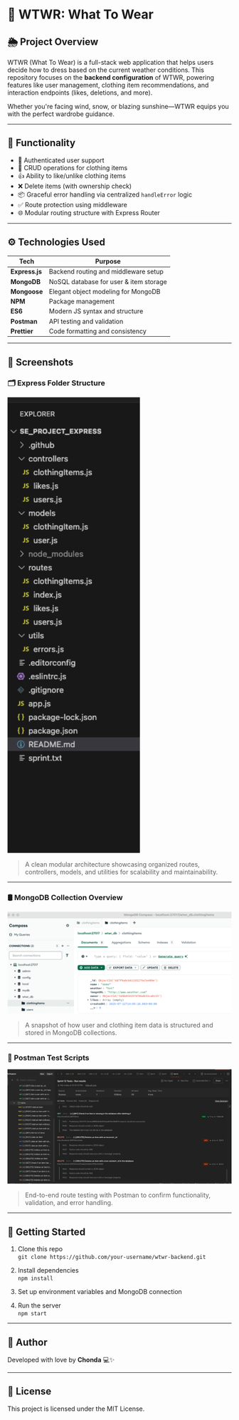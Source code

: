 # 👗 WTWR: What To Wear

## 🌦️ Project Overview

WTWR (What To Wear) is a full-stack web application that helps users decide how to dress based on the current weather conditions. This repository focuses on the **backend configuration** of WTWR, powering features like user management, clothing item recommendations, and interaction endpoints (likes, deletions, and more).

Whether you're facing wind, snow, or blazing sunshine—WTWR equips you with the perfect wardrobe guidance.

---

## 🧠 Functionality

- 🔐 Authenticated user support
- 👕 CRUD operations for clothing items
- 👍 Ability to like/unlike clothing items
- ❌ Delete items (with ownership check)
- 📦 Graceful error handling via centralized `handleError` logic
- ✅ Route protection using middleware
- 🌐 Modular routing structure with Express Router

---

## ⚙️ Technologies Used

| Tech           | Purpose                                |
| -------------- | -------------------------------------- |
| **Express.js** | Backend routing and middleware setup   |
| **MongoDB**    | NoSQL database for user & item storage |
| **Mongoose**   | Elegant object modeling for MongoDB    |
| **NPM**        | Package management                     |
| **ES6**        | Modern JS syntax and structure         |
| **Postman**    | API testing and validation             |
| **Prettier**   | Code formatting and consistency        |

---

## 📸 Screenshots

### 🗂️ Express Folder Structure

![Express Folder Structure](./images/ExpressFolderStructure.png)

> A clean modular architecture showcasing organized routes, controllers, models, and utilities for scalability and maintainability.

---

### 🛢️ MongoDB Collection Overview

![MongoDB](./images/MOngoDB.png)

> A snapshot of how user and clothing item data is structured and stored in MongoDB collections.

---

### 🧪 Postman Test Scripts

![Postman Test Scripts](./images/PostmanTestScripts.png)

> End-to-end route testing with Postman to confirm functionality, validation, and error handling.

---

## 🚀 Getting Started

1. Clone this repo  
   `git clone https://github.com/your-username/wtwr-backend.git`

2. Install dependencies  
   `npm install`

3. Set up environment variables and MongoDB connection

4. Run the server  
   `npm start`

---

## 👤 Author

Developed with love by **Chonda** 💻✨

---

## 📜 License

This project is licensed under the MIT License.
